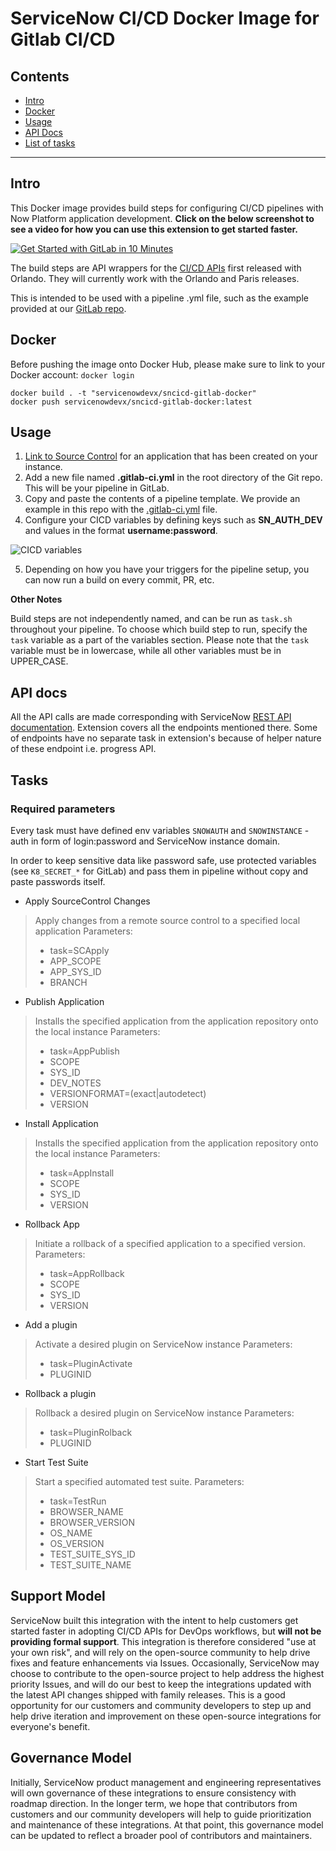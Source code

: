 # ServiceNow CI/CD Docker Image for Gitlab CI/CD

## Contents

- [Intro](#intro)
- [Docker](#Docker)
- [Usage](#usage)
- [API Docs](#api-docs)
- [List of tasks](#tasks)

---

## Intro

This Docker image provides build steps for configuring CI/CD pipelines with Now Platform application development. **Click on the below screenshot to see a video for how you can use this extension to get started faster.**

[![Get Started with GitLab in 10 Minutes](https://gitlab.com/ServiceNow-DevX/sncicd-gitlab-pipeline/-/raw/master/README_images/youtube_link_GitLab.png)](https://www.youtube.com/watch?v=B_LSwYKE11s "Get Started with GitLab in 10 Minutes")

The build steps are API wrappers for the  [CI/CD APIs](https://developer.servicenow.com/dev.do#!/reference/api/paris/rest/cicd-api) first released with Orlando. They will currently work with the Orlando and Paris releases. 

This is intended to be used with a pipeline .yml file, such as the example provided at our [GitLab repo](https://gitlab.com/ServiceNow-DevX/sncicd-gitlab-pipeline/-/blob/master/.gitlab-ci.yml).

## Docker

Before pushing the image onto Docker Hub, please make sure to link to your Docker account: `docker login` 

```shell script
docker build . -t "servicenowdevx/sncicd-gitlab-docker"
docker push servicenowdevx/sncicd-gitlab-docker:latest
```

## Usage

1. [Link to Source Control](https://developer.servicenow.com/dev.do#!/learn/learning-plans/paris/new_to_servicenow/app_store_learnv2_devenvironment_paris_linking_an_application_to_source_control) for an application that has been created on your instance. 
2. Add a new file named **.gitlab-ci.yml** in the root directory of the Git repo. This will be your pipeline in GitLab. 
3. Copy and paste the contents of a pipeline template. We provide an example in this repo with the [.gitlab-ci.yml](.gitlab-ci.yml) file. 
4. Configure your CICD variables by defining keys such as **SN_AUTH_DEV** and values in the format **username:password**.

![CICD variables](https://gitlab.com/ServiceNow-DevX/sncicd-gitlab-pipeline/-/raw/master/README_images/cicdvariables.png)

5. Depending on how you have your triggers for the pipeline setup, you can now run a build on every commit, PR, etc. 

**Other Notes**

Build steps are not independently named, and can be run as `task.sh` throughout your pipeline. To choose which build step to run, specify the `task` variable as a part of the variables section. Please note that the `task` variable must be in lowercase, while all other variables must be in UPPER_CASE. 

## API docs

All the API calls are made corresponding with ServiceNow [REST API documentation](https://developer.servicenow.com/dev.do#!/reference/api/orlando/rest/cicd-api). Extension covers all the endpoints mentioned there. Some of endpoints have no separate task in extension's because of helper nature of these endpoint i.e. progress API.

## Tasks

### Required parameters

Every task must have defined env variables `SNOWAUTH` and `SNOWINSTANCE` - auth in form of login:password and ServiceNow instance domain.

In order to keep sensitive data like password safe, use protected variables (see `K8_SECRET_*` for GitLab) and pass them in pipeline without copy and paste passwords itself.

- Apply SourceControl Changes
> Apply changes from a remote source control to a specified local application
> Parameters:
> - task=SCApply
> - APP_SCOPE
> - APP_SYS_ID
> - BRANCH

- Publish Application
> Installs the specified application from the application repository onto the local instance
> Parameters:
> - task=AppPublish
> - SCOPE
> - SYS_ID
> - DEV_NOTES
> - VERSIONFORMAT=(exact|autodetect)
> - VERSION

- Install Application
> Installs the specified application from the application repository onto the local instance
> Parameters:
> - task=AppInstall
> - SCOPE 
> - SYS_ID
> - VERSION

- Rollback App
> Initiate a rollback of a specified application to a specified version.
> Parameters:
> - task=AppRollback
> - SCOPE 
> - SYS_ID
> - VERSION

- Add a plugin
> Activate a desired plugin on ServiceNow instance
> Parameters:
> - task=PluginActivate
> - PLUGINID

- Rollback a plugin
> Rollback a desired plugin on ServiceNow instance
> Parameters:
> - task=PluginRolback
> - PLUGINID

- Start Test Suite
> Start a specified automated test suite. 
> Parameters:
> - task=TestRun
> - BROWSER_NAME
> - BROWSER_VERSION
> - OS_NAME
> - OS_VERSION
> - TEST_SUITE_SYS_ID
> - TEST_SUITE_NAME

## Support Model

ServiceNow built this integration with the intent to help customers get started faster in adopting CI/CD APIs for DevOps workflows, but __will not be providing formal support__. This integration is therefore considered "use at your own risk", and will rely on the open-source community to help drive fixes and feature enhancements via Issues. Occasionally, ServiceNow may choose to contribute to the open-source project to help address the highest priority Issues, and will do our best to keep the integrations updated with the latest API changes shipped with family releases. This is a good opportunity for our customers and community developers to step up and help drive iteration and improvement on these open-source integrations for everyone's benefit. 

## Governance Model

Initially, ServiceNow product management and engineering representatives will own governance of these integrations to ensure consistency with roadmap direction. In the longer term, we hope that contributors from customers and our community developers will help to guide prioritization and maintenance of these integrations. At that point, this governance model can be updated to reflect a broader pool of contributors and maintainers. 
